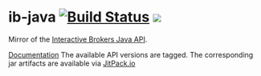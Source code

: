 # ib-java [![Build Status](https://travis-ci.org/edouardswiac/ib-java.svg?branch=master)](https://travis-ci.org/edouardswiac/ib-java) [![](https://jitpack.io/v/edouardswiac/ib-java.svg)](https://jitpack.io/#edouardswiac/ib-java)

Mirror of the [Interactive Brokers Java API](https://www.interactivebrokers.com/en/index.php?f=5041). 

[Documentation](http://interactivebrokers.github.io/tws-api/index.html)
The available API versions are tagged. The corresponding jar artifacts are available via [JitPack.io](https://jitpack.io/#edouardswiac/ib-java)
